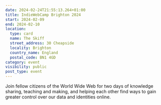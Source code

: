 ```yaml
---
date: 2024-02-24T21:55:13.264+01:00
title: IndieWebCamp Brighton 2024
start: 2024-02-09
end: 2024-02-10
location:
  type: card
  name: The Skiff
  street_address: 30 Cheapside
  locality: Brighton
  country_name: England
  postal_code: BN1 4GD
category: event
visibility: public
post_type: event
---
```


Join fellow citizens of the World Wide Web for two days of knowledge sharing, teaching and making, and helping each other find ways to gain greater control over our data and identities online.
